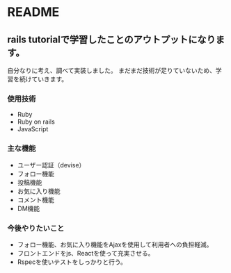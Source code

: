 # README

## rails tutorialで学習したことのアウトプットになります。
自分なりに考え、調べて実装しました。
まだまだ技術が足りていないため、学習を続けていきます。

### 使用技術
* Ruby
* Ruby on rails
* JavaScript

### 主な機能
* ユーザー認証（devise）
* フォロー機能
* 投稿機能
* お気に入り機能
* コメント機能
* DM機能

### 今後やりたいこと
* フォロー機能、お気に入り機能をAjaxを使用して利用者への負担軽減。
* フロントエンドをjs、Reactを使って充実させる。
* Rspecを使いテストをしっかりと行う。